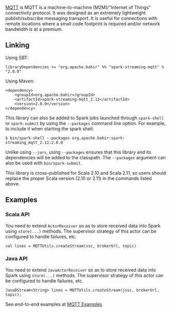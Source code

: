 
[MQTT](http://mqtt.org/) is MQTT is a machine-to-machine (M2M)/"Internet of Things" connectivity protocol. It was designed as an extremely lightweight publish/subscribe messaging transport. It is useful for connections with remote locations where a small code footprint is required and/or network bandwidth is at a premium. 

## Linking

Using SBT:

    libraryDependencies += "org.apache.bahir" %% "spark-streaming-mqtt" % "2.0.0"

Using Maven:

    <dependency>
        <groupId>org.apache.bahir</groupId>
        <artifactId>spark-streaming-mqtt_2.11</artifactId>
        <version>2.0.0</version>
    </dependency>

This library can also be added to Spark jobs launched through `spark-shell` or `spark-submit` by using the `--packages` command line option.
For example, to include it when starting the spark shell:

    $ bin/spark-shell --packages org.apache.bahir:spark-streaming_mqtt_2.11:2.0.0

Unlike using `--jars`, using `--packages` ensures that this library and its dependencies will be added to the classpath.
The `--packages` argument can also be used with `bin/spark-submit`.

This library is cross-published for Scala 2.10 and Scala 2.11, so users should replace the proper Scala version (2.10 or 2.11) in the commands listed above.

## Examples

### Scala API

You need to extend `ActorReceiver` so as to store received data into Spark using `store(...)` methods. The supervisor strategy of
this actor can be configured to handle failures, etc.

    val lines = MQTTUtils.createStream(ssc, brokerUrl, topic)

### Java API

You need to extend `JavaActorReceiver` so as to store received data into Spark using `store(...)` methods. The supervisor strategy of
this actor can be configured to handle failures, etc.

    JavaDStream<String> lines = MQTTUtils.createStream(jssc, brokerUrl, topic);

See end-to-end examples at [MQTT Examples](https://github.com/apache/bahir/tree/master/streaming-mqtt/examples)